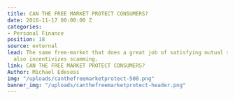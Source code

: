 ```yaml
---
title: CAN THE FREE MARKET PROTECT CONSUMERS?
date: 2016-11-17 00:00:00 Z
categories:
- Personal Finance
position: 18
source: external
lead: The same free-market that does a great job of satisfying mutual self-interests,
  also incentivizes scamming.
link: CAN THE FREE MARKET PROTECT CONSUMERS?
Author: Michael Edesess
img: "/uploads/canthefreemarketprotect-500.png"
banner_img: "/uploads/canthefreemarketprotect-header.png"
---
```


